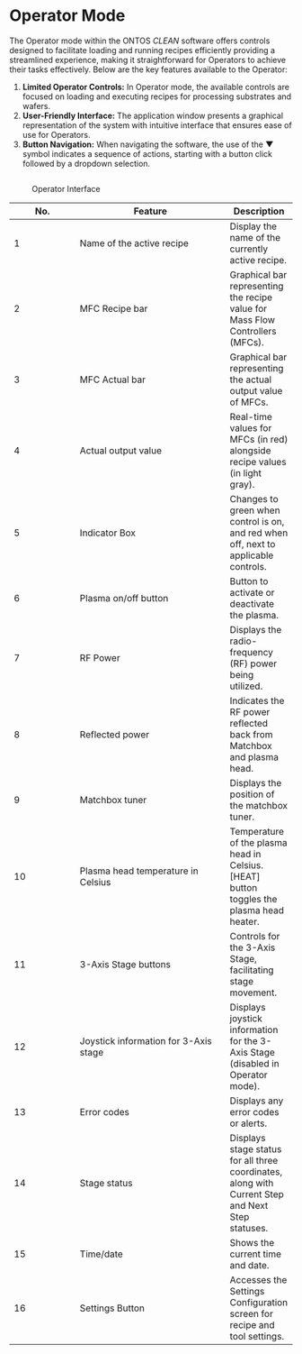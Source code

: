 # Operator Mode

The Operator mode within the ONTOS _CLEAN_ software offers controls designed to facilitate loading and running recipes efficiently providing a streamlined experience, making it straightforward for Operators to achieve their tasks effectively. Below are the key features available to the Operator:

1. **Limited Operator Controls:** In Operator mode, the available controls are focused on loading and executing recipes for processing substrates and wafers.
2. **User-Friendly Interface:** The application window presents a graphical representation of the system with intuitive interface that ensures ease of use for Operators.
3. **Button Navigation:** When navigating the software, the use of the ▼ symbol indicates a sequence of actions, starting with a button click followed by a dropdown selection.

<figure><img src="https://lh5.googleusercontent.com/NfkgVJ5N671MgY8XIPZ1IqT0WB0DkAzdlor5xErMuSdzlcfzV7BPxfm6-9mitA7vmky9TiCxCt5SMzGTAcA3Cz59wgTAX31b3ynexzYqlIxTn1boJ6Sw3E5f5CM_mtGmbb6RTpkjI7lJYsWm5CzdI7huhdGO8l3w" alt=""><figcaption><p>Operator Interface </p></figcaption></figure>

<table><thead><tr><th width="101.33333333333331">No.</th><th width="251">Feature</th><th>Description</th></tr></thead><tbody><tr><td>1</td><td>Name of the active recipe</td><td>Display the name of the currently active recipe.</td></tr><tr><td>2</td><td>MFC Recipe bar</td><td>Graphical bar representing the recipe value for Mass Flow Controllers (MFCs).</td></tr><tr><td>3</td><td>MFC Actual bar</td><td>Graphical bar representing the actual output value of MFCs.</td></tr><tr><td>4</td><td>Actual output value</td><td>Real-time values for MFCs (in red) alongside recipe values (in light gray).</td></tr><tr><td>5</td><td>Indicator Box</td><td>Changes to green when control is on, and red when off, next to applicable controls.</td></tr><tr><td>6</td><td>Plasma on/off button</td><td>Button to activate or deactivate the plasma.</td></tr><tr><td>7</td><td>RF Power</td><td>Displays the radio-frequency (RF) power being utilized.</td></tr><tr><td>8</td><td>Reflected power</td><td>Indicates the RF power reflected back from Matchbox and plasma head.</td></tr><tr><td>9</td><td>Matchbox tuner</td><td>Displays the position of the matchbox tuner.</td></tr><tr><td>10</td><td>Plasma head temperature in Celsius</td><td>Temperature of the plasma head in Celsius. [HEAT] button toggles the plasma head heater.</td></tr><tr><td>11</td><td>3-Axis Stage buttons</td><td>Controls for the 3-Axis Stage, facilitating stage movement.</td></tr><tr><td>12</td><td>Joystick information for 3-Axis stage</td><td>Displays joystick information for the 3-Axis Stage (disabled in Operator mode).</td></tr><tr><td>13</td><td>Error codes</td><td>Displays any error codes or alerts.</td></tr><tr><td>14</td><td>Stage status</td><td>Displays stage status for all three coordinates, along with Current Step and Next Step statuses.</td></tr><tr><td>15</td><td>Time/date</td><td>Shows the current time and date.</td></tr><tr><td>16</td><td>Settings Button</td><td>Accesses the Settings Configuration screen for recipe and tool settings.</td></tr></tbody></table>
